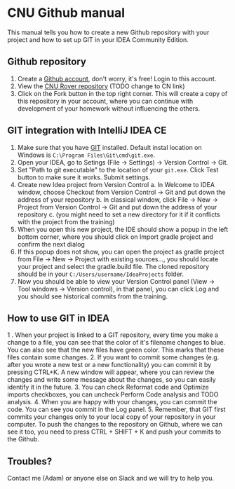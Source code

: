 # CNU Github manual

This manual tells you how to create a new Github repository with your project and how to set up GIT in your IDEA Community Edition.

## Github repository

1. Create a [Github account](https://github.com/join), don't worry, it's free! Login to this account.
2. View the [CNU Rover repository](https://github.com/Wrent/cnu-mars-rover) (TODO change to CN link)
3. Click on the Fork button in the top right corner. This will create a copy of this repository in your account,
where you can continue with development of your homework without influencing the others.

## GIT integration with IntelliJ IDEA CE

1. Make sure that you have [GIT](https://git-scm.com/downloads) installed. Default instal location on Windows is `C:\Program Files\Git\cmd\git.exe`.
2. Open your IDEA, go to Setings (File -> Settings) -> Version Control -> Git.
3. Set "Path to git executable" to the location of your `git.exe`. Click Test button to make sure it works. Submit settings.
4. Create new Idea project from Version Control
    a. In Welcome to IDEA window, choose Checkout from Version Control -> Git and put down the address of your repository
    b. In classical window, click File -> New -> Project from Version Control -> Git and put down the address of your repository
    c. (you might need to set a new directory for it if it conflicts with the project from the training)
5. When you open this new project, the IDE should show a popup in the left bottom corner, where you should click on Import gradle project
and confirm the next dialog
6. If this popup does not show, you can open the project as gradle project from File -> New -> Project with existing sources..., you should
locate your project and select the gradle.build file. The cloned repository should be in your `C:/Users/username/IdeaProjects` folder.
7. Now you should be able to view your Version Control panel (View -> Tool windows -> Version control), in that panel, you can click Log and
you should see historical commits from the training.
    

## How to use GIT in IDEA

1 . When your project is linked to a GIT repository, every time you make a change to a file, you can see that the color of it's filename changes to blue.
You can also see that the new files have green color. This marks that these files contain some changes.
2. If you want to commit some changes (e.g. after you wrote a new test or a new functionality) you can commit it by pressing CTRL+K. A new
window will appear, where you can review the changes and write some message about the changes, so you can easily identify it in the future.
3. You can check Reformat code and Optimize imports checkboxes, you can uncheck Perform Code analysis and TODO analysis.
4. When you are happy with your changes, you can commit the code. You can see you commit in the Log panel.
5. Remember, that GIT first commits your changes only to your local copy of your repository in your computer. To push the changes to the
repository on Github, where we can see it too, you need to press CTRL + SHIFT + K and push your commits to the Github.

## Troubles?

Contact me (Adam) or anyone else on Slack and we will try to help you.
